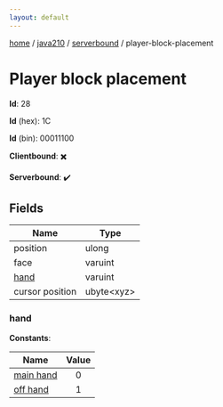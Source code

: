 ```yaml
---
layout: default
---
```


[home](/)  /  [java210](/protocol/java210)  /  [serverbound](/protocol/java210/serverbound)  /  player-block-placement

# Player block placement

**Id**: 28

**Id** (hex): 1C

**Id** (bin): 00011100

**Clientbound**: ✖️

**Serverbound**: ✔️

## Fields

Name | Type
---|---
position | ulong
face | varuint
[hand](#hand) | varuint
cursor position | ubyte&lt;xyz&gt;

### hand

**Constants**:

Name | Value
---|:---:
[main hand](hand_main-hand) | 0
[off hand](hand_off-hand) | 1

